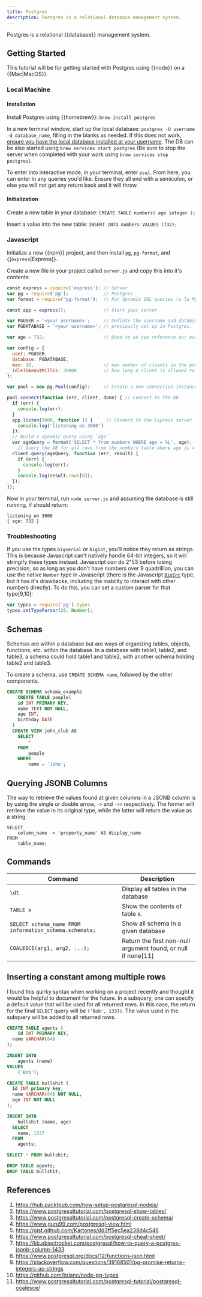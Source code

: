 ```yaml
---
title: Postgres
description: Postgres is a relational database management system.
---
```


Postgres is a relational {{database}} management system.

## Getting Started

This tutorial will be for getting started with Postgres using {{node}} on a {{Mac|MacOS}}.

### Local Machine

#### Installation

Install Postgres using {{homebrew}}: `brew install postgres`

In a new terminal window, start up the local database: `postgres -U username -d database_name`, filling in the blanks as needed. If this does not work, [ensure you have the local database installed at your username](https://stackoverflow.com/questions/17633422/psql-fatal-database-user-does-not-exist). The DB can be also started using `brew services start postgres` (Be sure to stop the server when completed with your work using `brew services stop postgres`).

To enter into interactive mode, in your terminal, enter `psql`. From here, you can enter in any queries you'd like. Ensure they all end with a semicolon, or else you will not get any return back and it will throw.

#### Initialization

Create a new table in your database: `CREATE TABLE numbers( age integer );`

Insert a value into the new table: `INSERT INTO numbers VALUES (732);`

### Javascript

Initialize a new {{npm}} project, and then install `pg`, `pg-format`, and {{`express`|Express}}.

Create a new file in your project called `server.js` and copy this into it's contents:

```javascript
const express = require('express'); // Server
var pg = require('pg');             // Postgres 
var format = require('pg-format');  // For dynamic SQL queries (a la MySQL ?)

const app = express();              // Start your server

var PGUSER = '<your username>';     // Definte the username and database
var PGDATABASE = '<your username>'; // previously set up in Postgres.

var age = 732;                      // Used so we can reference our earlier insertion.

var config = {
  user: PGUSER,
  database: PGDATABASE,
  max: 10,                          // max number of clients in the pool
  idleTimeoutMillis: 30000          // how long a client is allowed to remain idle before being closed
};

var pool = new pg.Pool(config);     // Create a new connection instance

pool.connect(function (err, client, done) { // Connect to the DB
  if (err) {
    console.log(err);
  }
  app.listen(3000, function () {     // Connect to the Express server
    console.log('listening on 3000')
  });
  // Build a dynamic query using `age`
  var ageQuery = format('SELECT * from numbers WHERE age = %L', age);
	// Query the DB for all rows from the numbers table where age is = 732
  client.query(ageQuery, function (err, result) {
    if (err) {
      console.log(err);
    }
    console.log(result.rows[0]);
  });
});
```

Now in your terminal, run `node server.js` and assuming the database is still running, if should return:

```
listening on 3000
{ age: 732 }
```

### Troubleshooting

If you use the types `bigserial` or `bigint`, you'll notice they return as strings. This is because Javascript can't natively handle 64-bit integers, so it will stringify these types instead. Javascript *can* do 2^53 before losing precision, so as long as you don't have numbers over 9 quadrillion, you can use the native `Number` type in Javascript (there is the Javascript [`BigInt`](https://developer.mozilla.org/en-US/docs/Web/JavaScript/Reference/Global_Objects/BigInt) type, but it has it's drawbacks, including the inability to interact with other numbers directly). To do this, you can set a custom parser for that type[9,10]:

```javascript
var types = require('pg').types
types.setTypeParser(20, Number);
```

## Schemas

Schemas are within a database but are ways of organizing tables, objects, functions, etc. within the database. In a database with table1, table2, and table3, a schema could hold table1 and table2, with another schema holding table2 and table3.

To create a schema, use  `CREATE SCHEMA name`, followed by the other components.

```sql
CREATE SCHEMA schema_example
	CREATE TABLE people(
    id INT PRIMARY KEY,
    name TEXT NOT NULL,
    age INT,
    birthday DATE
  )
  CREATE VIEW john_club AS
  	SELECT 
  		*
  	FROM
  		people
  	WHERE
  		name = 'John';
```

## Querying JSONB Columns

The way to retrieve the values found at given columns in a JSONB column is by using the single or double arrow, `->` and `->>` respectively. The former will retrieve the value in its original type, while the latter will return the value as a string.

```postgres
SELECT
	column_name -> 'property_name' AS display_name
FROM
	table_name;
```

## Commands

| Command                                                | Description                                                  |
| ------------------------------------------------------ | ------------------------------------------------------------ |
| `\dt`                                                  | Display all tables in the database                           |
| `TABLE x`                                              | Show the contents of table x.                                |
| `SELECT schema_name FROM information_schema.schemata;` | Show all schema in a given database                          |
| `COALESCE(arg1, arg2, ...);`                           | Return the first non-null argument found, or null if none[11] |

## Inserting a constant among multiple rows

I found this quirky syntax when working on a project recently and thought it would be helpful to document for the future. In a subquery, one can specify a default value that will be used for all returned rows. In this case, the return for the final `SELECT` query will be `('Bob', 1337)`. The value used in the subquery will be added to all returned rows.

```sql
CREATE TABLE agents (
	id INT PRIMARY KEY,
  name VARCHAR(64)
);

INSERT INTO 
	agents (name)
VALUES
	('Bob');

CREATE TABLE bullshit (
  id INT primary key,
  name VARCHAR(64) NOT NULL,
  age INT NOT NULL
);

INSERT INTO 
	bullshit (name, age)
  SELECT 
  	name, 1337
  FROM
  	agents;

SELECT * FROM bullshit;

DROP TABLE agents;
DROP TABLE bullshit;
```

## References

1. https://hub.packtpub.com/how-setup-postgresql-nodejs/
2. https://www.postgresqltutorial.com/postgresql-show-tables/
3. https://www.postgresqltutorial.com/postgresql-create-schema/
4. https://www.guru99.com/postgresql-view.html
5. https://gist.github.com/Kartones/dd3ff5ec5ea238d4c546
6. https://www.postgresqltutorial.com/postgresql-cheat-sheet/
7. https://kb.objectrocket.com/postgresql/how-to-query-a-postgres-jsonb-column-1433
8. https://www.postgresql.org/docs/12/functions-json.html
9. https://stackoverflow.com/questions/39168501/pg-promise-returns-integers-as-strings
10. https://github.com/brianc/node-pg-types
11. https://www.postgresqltutorial.com/postgresql-tutorial/postgresql-coalesce/